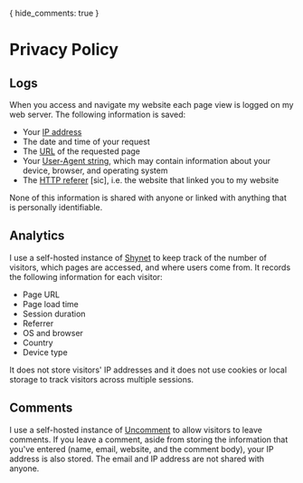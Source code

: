 {
  hide_comments: true
}
# Privacy Policy

## Logs

When you access and navigate my website each page view is logged on my web server. The following information is saved:

* Your [IP address](https://en.wikipedia.org/wiki/IP_address)
* The date and time of your request
* The [URL](https://en.wikipedia.org/wiki/URL) of the requested page
* Your [User-Agent string](https://en.wikipedia.org/wiki/User_agent#Use_in_HTTP), which may contain information about your device, browser, and operating system
* The [HTTP referer](https://en.wikipedia.org/wiki/HTTP_referer) [sic], i.e. the website that linked you to my website

None of this information is shared with anyone or linked with anything that is personally identifiable.

## Analytics

I use a self-hosted instance of [Shynet](https://github.com/milesmcc/shynet) to keep track of the number of visitors, which pages are accessed, and where users come from. It records the following information for each visitor:

* Page URL
* Page load time
* Session duration
* Referrer
* OS and browser
* Country
* Device type

It does not store visitors' IP addresses and it does not use cookies or local storage to track visitors across multiple sessions.

## Comments

I use a self-hosted instance of [Uncomment](https://github.com/nielssp/uncomment) to allow visitors to leave comments. If you leave a comment, aside from storing the information that you've entered (name, email, website, and the comment body), your IP address is also stored. The email and IP address are not shared with anyone.
